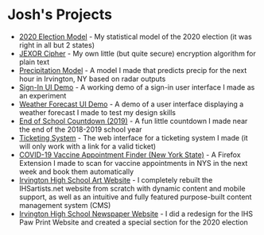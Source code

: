 # Josh's Projects
 
* [2020 Election Model](/election) - My statistical model of the 2020 election (it was right in all but 2 states)
* [JEXOR Cipher](/jexor) - My own little (but quite secure) encryption algorithm for plain text
* [Precipitation Model](/precip) - A model I made that predicts precip for the next hour in Irvington, NY based on radar outputs
* [Sign-In UI Demo](/authtest) - A working demo of a sign-in user interface I made as an experiment
* [Weather Forecast UI Demo](/weathertexts/live) - A demo of a user interface displaying a weather forecast I made to test my design skills
* [End of School Countdown (2019)](/school) - A fun little countdown I made near the end of the 2018-2019 school year
* [Ticketing System](/tickets) - The web interface for a ticketing system I made (it will only work with a link for a valid ticket)
* [COVID-19 Vaccine Appointment Finder (New York State)](/vaccine) - A Firefox Extension I made to scan for vaccine appointments in NYS in the next week and book them automatically
* [Irvington High School Art Website](https://ihsartists.net/) - I completely rebuilt the IHSartists.net website from scratch with dynamic content and mobile support, as well as an intuitive and fully featured purpose-built content management system (CMS)
* [Irvington High School Newspaper Website](https://ihspawprint.com/) - I did a redesign for the IHS Paw Print Website and created a special section for the 2020 election
